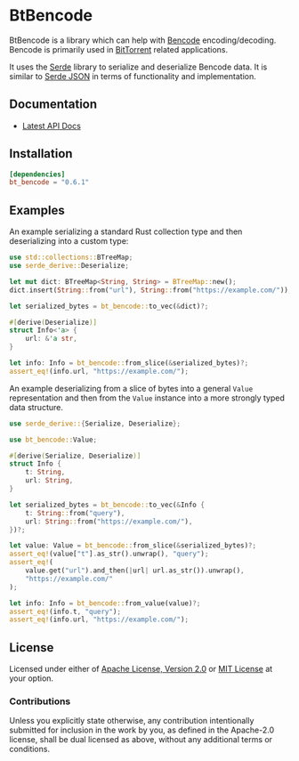 # BtBencode

BtBencode is a library which can help with [Bencode][wikipedia_bencode]
encoding/decoding.  Bencode is primarily used in [BitTorrent][bep_0003] related
applications.

It uses the [Serde][serde] library to serialize and deserialize Bencode data.
It is similar to [Serde JSON][serde_json] in terms of functionality and
implementation.

## Documentation

* [Latest API Docs][docs_rs_bt_bencode]

## Installation

```toml
[dependencies]
bt_bencode = "0.6.1"
```

## Examples

An example serializing a standard Rust collection type and then deserializing
into a custom type:

```rust
use std::collections::BTreeMap;
use serde_derive::Deserialize;

let mut dict: BTreeMap<String, String> = BTreeMap::new();
dict.insert(String::from("url"), String::from("https://example.com/"));

let serialized_bytes = bt_bencode::to_vec(&dict)?;

#[derive(Deserialize)]
struct Info<'a> {
    url: &'a str,
}

let info: Info = bt_bencode::from_slice(&serialized_bytes)?;
assert_eq!(info.url, "https://example.com/");
```

An example deserializing from a slice of bytes into a general `Value`
representation and then from the `Value` instance into a more strongly typed
data structure.

```rust
use serde_derive::{Serialize, Deserialize};

use bt_bencode::Value;

#[derive(Serialize, Deserialize)]
struct Info {
    t: String,
    url: String,
}

let serialized_bytes = bt_bencode::to_vec(&Info {
    t: String::from("query"),
    url: String::from("https://example.com/"),
})?;

let value: Value = bt_bencode::from_slice(&serialized_bytes)?;
assert_eq!(value["t"].as_str().unwrap(), "query");
assert_eq!(
    value.get("url").and_then(|url| url.as_str()).unwrap(),
    "https://example.com/"
);

let info: Info = bt_bencode::from_value(value)?;
assert_eq!(info.t, "query");
assert_eq!(info.url, "https://example.com/");
```

## License

Licensed under either of [Apache License, Version 2.0][LICENSE_APACHE] or [MIT
License][LICENSE_MIT] at your option.

### Contributions

Unless you explicitly state otherwise, any contribution intentionally submitted
for inclusion in the work by you, as defined in the Apache-2.0 license, shall be
dual licensed as above, without any additional terms or conditions.

[LICENSE_APACHE]: LICENSE-APACHE
[LICENSE_MIT]: LICENSE-MIT
[wikipedia_bencode]: https://en.wikipedia.org/wiki/Bencode
[bep_0003]: http://www.bittorrent.org/beps/bep_0003.html
[serde]: https://serde.rs
[serde_json]: https://github.com/serde-rs/json
[docs_rs_bt_bencode]: https://docs.rs/bt_bencode/latest/bt_bencode/